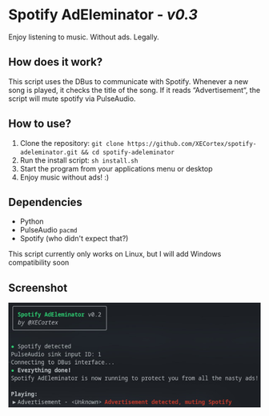 # Spotify AdEleminator - _v0.3_
Enjoy listening to music. Without ads. Legally.

## How does it work?
This script uses the DBus to communicate with Spotify.
Whenever a new song is played, it checks the title of the song. If it reads “Advertisement“, the script will mute spotify via PulseAudio.

## How to use?
1. Clone the repository: `git clone https://github.com/XECortex/spotify-adeleminator.git && cd spotify-adeleminator`
2. Run the install script: `sh install.sh`
3. Start the program from your applications menu or desktop
4. Enjoy music without ads! :)

## Dependencies
- Python
- PulseAudio `pacmd`
- Spotify (who didn't expect that?)

This script currently only works on Linux, but I will add Windows compatibility soon

## Screenshot
![Screenshot](https://raw.githubusercontent.com/XECortex/spotify-adeleminator/main/screenshot.jpg)
